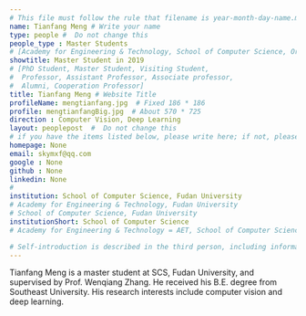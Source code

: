 ```yaml
---
# This file must follow the rule that filename is year-month-day-name.md .
name: Tianfang Meng # Write your name
type: people #  Do not change this
people_type : Master Students
# [Academy for Engineering & Technology, School of Computer Science, Organizer]
showtitle: Master Student in 2019
# [PhD Student, Master Student, Visiting Student,
#  Professor, Assistant Professor, Associate professor,
#  Alumni, Cooperation Professor]
title: Tianfang Meng # Website Title
profileName: mengtianfang.jpg  # Fixed 186 * 186
profile: mengtianfangBig.jpg  # About 570 * 725
direction : Computer Vision, Deep Learning
layout: peoplepost  #  Do not change this
# if you have the items listed below, please write here; if not, please write None.
homepage: None
email: skymxf@qq.com
google : None
github : None
linkedin: None
# 
institution: School of Computer Science, Fudan University
# Academy for Engineering & Technology, Fudan University
# School of Computer Science, Fudan University
institutionShort: School of Computer Science
# Academy for Engineering & Technology = AET, School of Computer Science = SCS

# Self-introduction is described in the third person, including information such as educational experience
---
```


Tianfang Meng is a master student at SCS, Fudan University, and supervised by Prof. Wenqiang Zhang. He received his B.E. degree from Southeast University. His research interests include computer vision and deep learning.